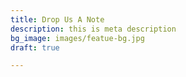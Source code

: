 ```yaml
---
title: Drop Us A Note
description: this is meta description
bg_image: images/featue-bg.jpg
draft: true

---
```

